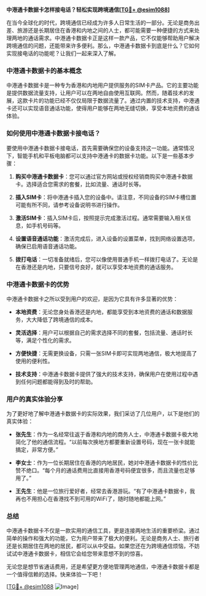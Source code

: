 **中港通卡数据卡怎样接电话？轻松实现跨境通信[[TG💪+ @esim1088](https://t.me/s/esim1088)]**

在当今全球化的时代，跨境通信已经成为许多人日常生活的一部分。无论是商务出差、旅游还是长期居住在香港和内地之间的人士，都可能需要一种便捷的方式来处理两地的通话需求。中港通卡数据卡正是这样一款产品，它不仅能够帮助用户解决跨境通信的问题，还能带来许多便利。那么，中港通卡数据卡到底是什么？它如何实现接电话的功能呢？让我们一起来深入了解。

### 中港通卡数据卡的基本概念

中港通卡数据卡是一种专为香港和内地用户提供服务的SIM卡产品。它的主要功能是提供数据流量支持，让用户可以在两地自由使用互联网。然而，随着技术的发展，这款卡片的功能已经不仅仅局限于数据流量了。通过内置的技术支持，中港通卡还可以实现语音通话功能，使得用户能够在两地无缝切换，享受本地资费的通话体验。

### 如何使用中港通卡数据卡接电话？

要使用中港通卡数据卡接电话，首先需要确保您的设备支持这一功能。通常情况下，智能手机和平板电脑都可以支持中港通卡的数据卡功能。以下是一些基本步骤：

1. **购买中港通卡数据卡**：您可以通过官方网站或授权经销商购买中港通卡数据卡。选择适合您需求的套餐，比如流量、通话时长等。
   
2. **插入SIM卡**：将中港通卡插入您的设备中。请注意，不同设备的SIM卡槽位置可能有所不同，请参考设备说明书进行操作。

3. **激活SIM卡**：插入SIM卡后，按照提示完成激活过程。通常需要输入相关信息，如手机号码等。

4. **设置语音通话功能**：激活完成后，进入设备的设置菜单，找到网络设置选项，确保已启用语音通话功能。

5. **拨打电话**：一切准备就绪后，您可以像使用普通手机一样拨打电话了。无论是在香港还是内地，只要信号良好，就可以享受本地资费的通话服务。

### 中港通卡数据卡的优势

中港通卡数据卡之所以受到用户的欢迎，是因为它具有许多显著的优势：

- **本地资费**：无论您身处香港还是内地，都能享受到本地资费的通话和数据服务，大大降低了跨境通信的成本。
  
- **灵活选择**：用户可以根据自己的需求选择不同的套餐，包括流量、通话时长等，满足个性化的需求。

- **方便快捷**：无需更换设备，只需一张SIM卡即可实现两地通信，极大地提高了使用的便利性。

- **技术支持**：中港通卡数据卡提供了强大的技术支持，确保用户在使用过程中遇到任何问题都能得到及时的帮助。

### 用户的真实体验分享

为了更好地了解中港通卡数据卡的实际效果，我们采访了几位用户，以下是他们的真实体验：

- **张先生**：作为一名经常往返于香港和内地的商务人士，中港通卡数据卡极大地简化了他的通信流程。“以前每次换地方都要重新设置号码，现在一张卡就能搞定，非常方便。”

- **李女士**：作为一位长期居住在香港的内地居民，她对中港通卡数据卡的性价比赞不绝口。“每个月的通话费用比直接用香港号码便宜很多，而且流量也足够用了。”

- **王先生**：他是一位旅行爱好者，经常去香港游玩。“有了中港通卡数据卡，我再也不用担心在香港找不到可用的WiFi了，随时随地都能上网。”

### 总结

中港通卡数据卡不仅是一款实用的通信工具，更是连接两地生活的重要桥梁。通过简单的操作和强大的功能，它为用户带来了极大的便利。无论是商务人士、旅行者还是长期居住在两地的居民，都可以从中受益。如果您还在为跨境通信烦恼，不妨试试中港通卡数据卡，相信它会给您带来意想不到的惊喜。

无论您是想节省通话费用，还是希望更方便地管理两地通信，中港通卡数据卡都是一个值得信赖的选择。快来体验一下吧！

[[TG💪+ @esim1088](https://t.me/s/esim1088) ![Image](https://i.postimg.cc/4NQfJmqS/Snipaste-2025-05-13-00-14-12.png)]